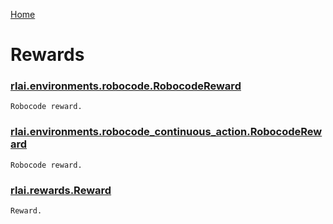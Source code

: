 [Home](index.md)

# Rewards
### [rlai.environments.robocode.RobocodeReward](https://github.com/MatthewGerber/rlai/tree/master/src/rlai/environments/robocode.py#L23)
```
Robocode reward.
```
### [rlai.environments.robocode_continuous_action.RobocodeReward](https://github.com/MatthewGerber/rlai/tree/master/src/rlai/environments/robocode_continuous_action.py#L26)
```
Robocode reward.
```
### [rlai.rewards.Reward](https://github.com/MatthewGerber/rlai/tree/master/src/rlai/rewards/__init__.py#L7)
```
Reward.
```
